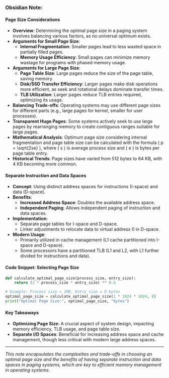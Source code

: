 ### Obsidian Note: 

#### Page Size Considerations
- **Overview**: Determining the optimal page size in a paging system involves balancing various factors, as no universal optimum exists.
- **Arguments for Small Page Size**:
  - **Internal Fragmentation**: Smaller pages lead to less wasted space in partially filled pages.
  - **Memory Usage Efficiency**: Small pages can minimize memory wastage for programs with phased memory usage.
- **Arguments for Large Page Size**:
  - **Page Table Size**: Large pages reduce the size of the page table, saving memory.
  - **Disk/SSD Transfer Efficiency**: Larger pages make disk operations more efficient, as seek and rotational delays dominate transfer times.
  - **TLB Utilization**: Larger pages reduce TLB entries required, optimizing its usage.
- **Balancing Trade-offs**: Operating systems may use different page sizes for different parts (e.g., large pages for kernel, smaller for user processes).
- **Transparent Huge Pages**: Some systems actively seek to use large pages by rearranging memory to create contiguous ranges suitable for large pages.
- **Mathematical Analysis**: Optimum page size considering internal fragmentation and page table size can be calculated with the formula \( p = \sqrt{2se} \), where \( s \) is average process size and \( e \) is bytes per page table entry.
- **Historical Trends**: Page sizes have varied from 512 bytes to 64 KB, with 4 KB becoming more common.

#### Separate Instruction and Data Spaces
- **Concept**: Using distinct address spaces for instructions (I-space) and data (D-space).
- **Benefits**: 
  - **Increased Address Space**: Doubles the available address space.
  - **Independent Paging**: Allows independent paging of instruction and data spaces.
- **Implementation**:
  - Separate page tables for I-space and D-space.
  - Linker adjustments to relocate data to virtual address 0 in D-space.
- **Modern Usage**:
  - Primarily utilized in cache management (L1 cache partitioned into I-space and D-space).
  - Some processors have a partitioned TLB (L1 and L2, with L1 further divided for instructions and data).

#### Code Snippet: Selecting Page Size
```python
def calculate_optimal_page_size(process_size, entry_size):
    return (2 * process_size * entry_size) ** 0.5

# Example: Process size = 1MB, Entry size = 8 bytes
optimal_page_size = calculate_optimal_page_size(1 * 1024 * 1024, 8)
print("Optimal Page Size:", optimal_page_size, "bytes")
```

#### Key Takeaways
- **Optimizing Page Size**: A crucial aspect of system design, impacting memory efficiency, TLB usage, and page table size.
- **Separate I/D Spaces**: Beneficial for increasing address space and cache management, though less critical with modern large address spaces.

---

*This note encapsulates the complexities and trade-offs in choosing an optimal page size and the benefits of having separate instruction and data spaces in paging systems, which are key to efficient memory management in operating systems.*